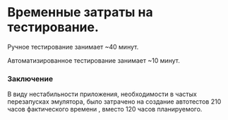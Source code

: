 # Временные затраты на тестирование.

Ручное тестирование занимает ~40 минут.

Автоматизированное тестирование занимает ~10 минут.

### Заключение

В виду нестабильности приложения, необходимости в частых перезапусках эмулятора, было затрачено на создание автотестов 210 часов фактического времени , вместо 120 часов планируемого.
